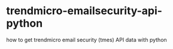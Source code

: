 # trendmicro-emailsecurity-api-python
how to get trendmicro email security (tmes) API data with python
